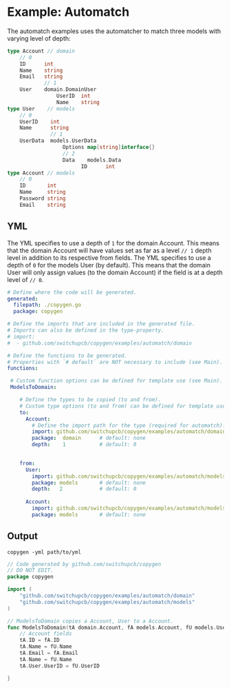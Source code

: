 # Example: Automatch

The automatch examples uses the automatcher to match three models with varying level of depth:
```go
type Account // domain
    // 0
    ID      int
    Name    string
    Email   string
            // 1
    User    domain.DomainUser
                UserID  int
                Name    string    
type User    // models
    // 0 
    UserID    int
    Name      string
              // 1
    UserData  models.UserData
                  Options map[string]interface{}
                  // 2
                  Data    models.Data
                        ID      int
type Account // models
    // 0
    ID       int
    Name     string
    Password string
    Email    string
```

## YML

The YML specifies to use a depth of `1` for the domain Account. This means that the domain Account will have values set as far as a level `// 1` depth level in addition to its respective from fields. The YML specifies to use a depth of `0` for the models User (by default). This means that the domain User will only assign values (to the domain Account) if the field is at a depth level of `// 0`.

```yml
# Define where the code will be generated.
generated:
  filepath: ./copygen.go
  package: copygen

# Define the imports that are included in the generated file.
# Imports can also be defined in the type-property.
# import:
#  - github.com/switchupcb/copygen/examples/automatch/domain

# Define the functions to be generated.
# Properties with `# default` are NOT necessary to include (see Main).
functions:

 # Custom function options can be defined for template use (see Main).
 ModelsToDomain:

    # Define the types to be copied (to and from).
    # Custom type options (to and from) can be defined for template use (see Main).
    to:
      Account:
        # Define the import path for the type (required for automatch).
        import: github.com/switchupcb/copygen/examples/automatch/domain
        package:  domain      # default: none
        depth:    1           # default: 0

      
    from:
      User:
        import: github.com/switchupcb/copygen/examples/automatch/models
        package: models       # default: none
        depth:   2            # default: 0
        
      Account:
        import: github.com/switchupcb/copygen/examples/automatch/models
        package: models       # default: none
```

## Output

`copygen -yml path/to/yml`

```go
// Code generated by github.com/switchupcb/copygen
// DO NOT EDIT.
package copygen

import (
	"github.com/switchupcb/copygen/examples/automatch/domain"
	"github.com/switchupcb/copygen/examples/automatch/models"
)

// ModelsToDomain copies a Account, User to a Account.
func ModelsToDomain(tA domain.Account, fA models.Account, fU models.User) {
	// Account fields
	tA.ID = fA.ID
	tA.Name = fU.Name
	tA.Email = fA.Email
	tA.Name = fU.Name
	tA.User.UserID = fU.UserID

}
```